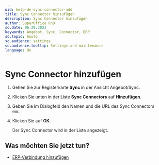 ```yaml
---
uid: help-de-sync-connector-add
title: Sync Connector hinzufügen
description: Sync Connector hinzufügen
author: SuperOffice RnD
so.date: 06.29.2022
keywords: Angebot, Sync, Connector, ERP
so.topic: howto
so.audience: settings
so.audience.tooltip: Settings and maintenance
language: de
---
```


# Sync Connector hinzufügen

1. Gehen Sie zur Registerkarte **Sync** in der Ansicht Angebot/Sync.
2. Klicken Sie unten in der Liste **Sync Connectors** auf **Hinzufügen**.
3. Geben Sie im Dialogfeld den Namen und die URL des Sync Connectors ein.
4. Klicken Sie auf **OK**.

    Der Sync Connector wird in der Liste angezeigt.

## Was möchten Sie jetzt tun?

* [ERP-Verbindung hinzufügen][1]

<!-- Referenced links -->
[1]: sync-add-erp-connection.md

<!-- Referenced images -->
